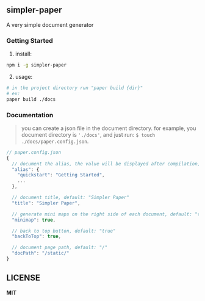 ## simpler-paper
A very simple document generator

### Getting Started
1. install:
```bash
npm i -g simpler-paper
```
2. usage:
```bash
# in the project directory run "paper build {dir}"
# ex:
paper build ./docs
```

### Documentation
> you can create a json file in the document directory.
> for example, you document directory is `'./docs'`, and just run: `$ touch ./docs/paper.config.json`.

```typescript
// paper.config.json
{
  // document the alias, the value will be displayed after compilation, default: "null"
  "alias": {
    "quickstart": "Getting Started",
    ...
  },

  // document title, default: "Simpler Paper"
  "title": "Simpler Paper",

  // generate mini maps on the right side of each document, default: "true"
  "minimap": true,

  // back to top button, default: "true"
  "backToTop": true,

  // document page path, default: "/"
  "docPath": "/static/"
}
```


## LICENSE

**MIT**


